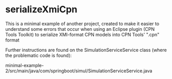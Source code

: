 # serializeXmiCpn
This is a minimal example of another project, created to make it easier to understand some errors that occur when using an Eclipse plugin (CPN Tools Toolkit) to serialize XMI-format CPN models into CPN Tools' ".cpn" format

Further instructions are found on the SimulationServiceService class (where the problematic code is found):

minimal-example-2/src/main/java/com/springboot/simul/SimulationServiceService.java
